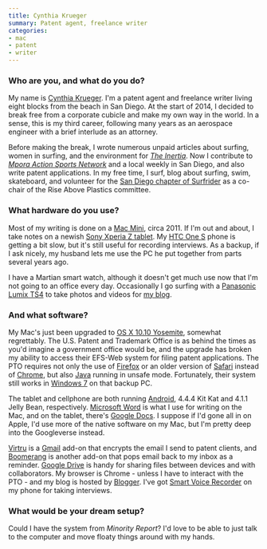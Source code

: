 ```yaml
---
title: Cynthia Krueger
summary: Patent agent, freelance writer
categories:
- mac
- patent
- writer
---
```


### Who are you, and what do you do?

My name is [Cynthia Krueger](http://cynkrueger.com/ "Cynthia's website."). I'm a patent agent and freelance writer living eight blocks from the beach in San Diego. At the start of 2014, I decided to break free from a corporate cubicle and make my own way in the world. In a sense, this is my third career, following many years as an aerospace engineer with a brief interlude as an attorney.

Before making the break, I wrote numerous unpaid articles about surfing, women in surfing, and the environment for [_The Inertia_](http://www.theinertia.com/author/cynthia-krueger/ "Cynthia's articles on The Inertia."). Now I contribute to [_Mpora Action Sports Network_](http://mpora.com/articles/author/cynkrueger "Cynthia's articles on Mpora.") and a local weekly in San Diego, and also write patent applications. In my free time, I surf, blog about surfing, swim, skateboard, and volunteer for the [San Diego chapter of Surfrider](http://sandiego.surfrider.org/ "The San Diego chapter of Surfrider.") as a co-chair of the Rise Above Plastics committee.

### What hardware do you use?

Most of my writing is done on a [Mac Mini][mac-mini], circa 2011. If I'm out and about, I take notes on a newish [Sony Xperia Z tablet][xperia-z]. My [HTC One S][one-s] phone is getting a bit slow, but it's still useful for recording interviews. As a backup, if I ask nicely, my husband lets me use the PC he put together from parts several years ago.

I have a Martian smart watch, although it doesn't get much use now that I'm not going to an office every day. Occasionally I go surfing with a [Panasonic Lumix TS4][lumix-ts4] to take photos and videos for [my blog](http://surfergrrrl.blogspot.com/ "Cynthia's weblog.").

### And what software?

My Mac's just been upgraded to [OS X 10.10 Yosemite][macos], somewhat regrettably. The U.S. Patent and Trademark Office is as behind the times as you'd imagine a government office would be, and the upgrade has broken my ability to access their EFS-Web system for filing patent applications. The PTO requires not only the use of [Firefox][] or an older version of [Safari][] instead of [Chrome][], but also [Java][] running in unsafe mode. Fortunately, their system still works in [Windows 7][windows-7] on that backup PC.

The tablet and cellphone are both running [Android][], 4.4.4 Kit Kat and 4.1.1 Jelly Bean, respectively. [Microsoft Word][word] is what I use for writing on the Mac, and on the tablet, there's [Google Docs][google-docs]. I suppose if I'd gone all in on Apple, I'd use more of the native software on my Mac, but I'm pretty deep into the Googleverse instead.

[Virtru][] is a [Gmail][] add-on that encrypts the email I send to patent clients, and [Boomerang][] is another add-on that pops email back to my inbox as a reminder. [Google Drive][google-drive] is handy for sharing files between devices and with collaborators. My browser is Chrome - unless I have to interact with the PTO - and my blog is hosted by [Blogger][]. I've got [Smart Voice Recorder][smart-voice-recorder-android] on my phone for taking interviews.

### What would be your dream setup?

Could I have the system from _Minority Report_? I'd love to be able to just talk to the computer and move floaty things around with my hands.

[one-s]: http://www.htc.com/us/smartphones/htc-one-s/ "An 8 megapixel Android smartphone."
[mac-mini]: https://www.apple.com/mac-mini/ "A small desktop computer."
[xperia-z]: http://www.sonymobile.com/global-en/products/phones/xperia-z/ "An Android-based smartphone."
[lumix-ts4]: https://www.amazon.com/Panasonic-Waterproof-Digital-Camera-Optical/dp/B00728ZC1A "A 12.1 megapixel waterproof digital camera."
[gmail]: https://mail.google.com/mail/ "Web-based email."
[google-drive]: https://drive.google.com/ "A cloud storage service."
[google-docs]: https://en.wikipedia.org/wiki/Google_Docs "A web-based office suite."
[safari]: https://www.apple.com/safari/ "A fast web browser."
[smart-voice-recorder-android]: https://play.google.com/store/apps/details?id=com.andrwq.recorder "A voice recorder app."
[android]: https://developers.google.com/android/?csw=1 "A mobile phone platform."
[firefox]: https://www.mozilla.org/en-US/firefox/new/ "A cross-platform open-source web browser."
[macos]: https://en.wikipedia.org/wiki/MacOS "An operating system for Mac hardware."
[java]: https://www.java.com/en/ "A cross-platform compiled programming language."
[chrome]: https://www.google.com/intl/en/chrome/browser/ "A WebKit-based browser, where each tab runs in its own thread."
[virtru]: https://www.virtru.com/ "Software for protecting online content."
[boomerang]: http://www.boomeranggmail.com/ "A service for scheduling emails via Gmail."
[blogger]: https://en.wikipedia.org/wiki/Blogger_(service) "A weblog publishing system."
[word]: https://products.office.com/en-us/word "A document editor."
[windows-7]: https://en.wikipedia.org/wiki/Windows_7 "An operating system."
